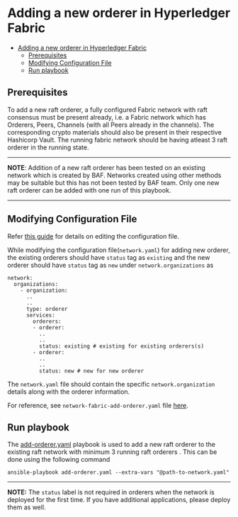 <a name = "adding-new-orderer-to-existing-network-in-fabric"></a>
# Adding a new orderer in Hyperledger Fabric

- [Adding a new orderer in Hyperledger Fabric](#adding-a-new-orderer-in-hyperledger-fabric)
  - [Prerequisites](#prerequisites)
  - [Modifying Configuration File](#modifying-configuration-file)
  - [Run playbook](#run-playbook)


<a name = "prerequisites"></a>
## Prerequisites
To add a new raft orderer, a fully configured Fabric network with raft consensus must be present already, i.e. a Fabric network which has Orderers, Peers, Channels (with all Peers already in the channels). The corresponding crypto materials should also be present in their respective Hashicorp Vault. The running fabric network should be having atleast 3 raft orderer in the running state.

---
**NOTE**: Addition of a new raft orderer has been tested on an existing network which is created by BAF. Networks created using other methods may be suitable but this has not been tested by BAF team. Only one new raft orderer can be added with one run of this playbook.

---

<a name = "create_config_file"></a>
## Modifying Configuration File

Refer [this guide](./fabric_networkyaml.md) for details on editing the configuration file.

While modifying the configuration file(`network.yaml`) for adding new orderer, the existing orderers should have `status` tag as `existing` and the new orderer should have `status` tag as `new` under `network.organizations` as

    network:
      organizations:
        - organization:
          ..
          ..
          type: orderer
          services:
            orderers:
            - orderer:
              ..
              ..
              status: existing # existing for existing orderers(s)
            - orderer:
              ..
              ..
              status: new # new for new orderer

The `network.yaml` file should contain the specific `network.organization` details along with the orderer information.


For reference, see `network-fabric-add-orderer.yaml` file [here](https://github.com/hyperledger-labs/blockchain-automation-framework/tree/master/platforms/hyperledger-fabric/configuration/samples).

<a name = "run_network"></a>
## Run playbook

The [add-orderer.yaml](https://github.com/hyperledger-labs/blockchain-automation-framework/tree/master/platforms/hyperledger-fabric/configuration/add-orderer.yaml) playbook is used to add a new raft orderer to the existing raft network with minimum 3 running raft orderers . This can be done using the following command

```
ansible-playbook add-orderer.yaml --extra-vars "@path-to-network.yaml"
```

---
**NOTE:** The `status` label is not required in orderers when the network is deployed for the first time. If you have additional applications, please deploy them as well.
